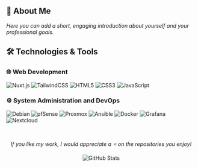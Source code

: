 ## 🌟 About Me
*Here you can add a short, engaging introduction about yourself and your professional goals.*

## 🛠️ Technologies & Tools
### 🌐 Web Development
![Nuxt.js](https://img.shields.io/badge/Nuxt.js-0D1117?style=for-the-badge&logo=nuxt.js&logoColor=F7DF1E)
![TailwindCSS](https://img.shields.io/badge/Tailwind_CSS-0D1117?style=for-the-badge&logo=tailwind-css&logoColor=F7DF1E)
![HTML5](https://img.shields.io/badge/HTML5-0D1117?style=for-the-badge&logo=html5&logoColor=F7DF1E)
![CSS3](https://img.shields.io/badge/CSS3-0D1117?style=for-the-badge&logo=css3&logoColor=F7DF1E)
![JavaScript](https://img.shields.io/badge/JavaScript-0D1117?style=for-the-badge&logo=javascript&logoColor=F7DF1E)

### ⚙️ System Administration and DevOps
![Debian](https://img.shields.io/badge/Debian-0D1117?style=for-the-badge&logo=debian&logoColor=F7DF1E)
![pfSense](https://img.shields.io/badge/pfSense-0D1117?style=for-the-badge&logoColor=F7DF1E)
![Proxmox](https://img.shields.io/badge/Proxmox-0D1117?style=for-the-badge&logo=proxmox&logoColor=F7DF1E)
![Ansible](https://img.shields.io/badge/Ansible-0D1117?style=for-the-badge&logo=ansible&logoColor=F7DF1E)
![Docker](https://img.shields.io/badge/Docker-0D1117?style=for-the-badge&logo=docker&logoColor=F7DF1E)
![Grafana](https://img.shields.io/badge/Grafana-0D1117?style=for-the-badge&logo=grafana&logoColor=F7DF1E)
![Nextcloud](https://img.shields.io/badge/Nextcloud-0D1117?style=for-the-badge&logo=nextcloud&logoColor=F7DF1E)

<br/>

<div align="center">

*If you like my work, I would appreciate a ⭐ on the repositories you enjoy!*

  <img src="https://github-readme-stats.vercel.app/api?username=L50N&include_all_commits=true&count_private=true&show_icons=true&line_height=20&title_color=F7DF1E&icon_color=F7DF1E&text_color=F7DF1E&bg_color=0D1117" alt="GitHub Stats"/>

</div>
